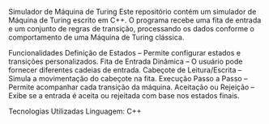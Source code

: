  Simulador de Máquina de Turing
Este repositório contém um simulador de Máquina de Turing escrito em C++. O programa recebe uma fita de entrada e um conjunto de regras de transição, processando os dados conforme o comportamento de uma Máquina de Turing clássica.

 Funcionalidades
 Definição de Estados – Permite configurar estados e transições personalizados.
 Fita de Entrada Dinâmica – O usuário pode fornecer diferentes cadeias de entrada.
 Cabeçote de Leitura/Escrita – Simula a movimentação do cabeçote na fita.
 Execução Passo a Passo – Permite acompanhar cada transição da máquina.
 Aceitação ou Rejeição – Exibe se a entrada é aceita ou rejeitada com base nos estados finais.

 Tecnologias Utilizadas
Linguagem: C++
